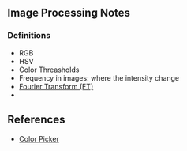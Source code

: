 ## Image Processing Notes

### Definitions
- RGB
- HSV
- Color Threasholds
- Frequency in images: where the intensity change
- [Fourier Transform (FT)](https://docs.opencv.org/3.0-beta/doc/py_tutorials/py_imgproc/py_transforms/py_fourier_transform/py_fourier_transform.html)
- 


## References
- [Color Picker](https://www.w3schools.com/colors/colors_picker.asp)
